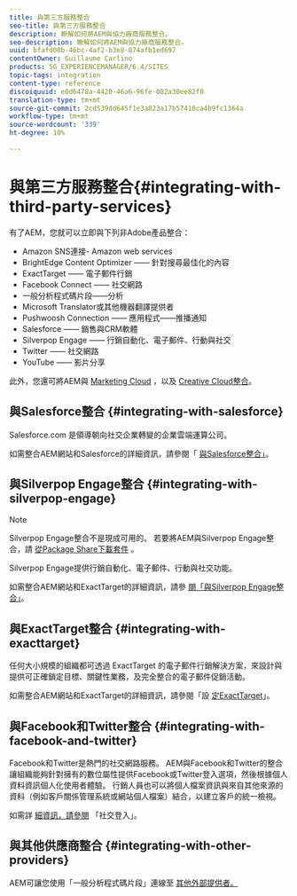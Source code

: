 ```yaml
---
title: 與第三方服務整合
seo-title: 與第三方服務整合
description: 瞭解如何將AEM與協力廠商服務整合。
seo-description: 瞭解如何將AEM與協力廠商服務整合。
uuid: bfafd00b-46bc-4af2-b3e8-874afb1ed697
contentOwner: Guillaume Carlino
products: SG_EXPERIENCEMANAGER/6.4/SITES
topic-tags: integration
content-type: reference
discoiquuid: e0d6478a-4420-46a6-96fe-082a30ee82f0
translation-type: tm+mt
source-git-commit: 2cd539dd645f1e3a823a17b57410ca4b9fc1364a
workflow-type: tm+mt
source-wordcount: '339'
ht-degree: 10%

---
```



# 與第三方服務整合{#integrating-with-third-party-services}

有了AEM，您就可以立即與下列非Adobe產品整合：

* Amazon SNS連接- Amazon web services
* BrightEdge Content Optimizer —— 針對搜尋最佳化的內容
* ExactTarget —— 電子郵件行銷
* Facebook Connect —— 社交網路
* 一般分析程式碼片段——分析
* Microsoft Translator或其他機器翻譯提供者
* Pushwoosh Connection —— 應用程式——推播通知
* Salesforce —— 銷售與CRM軟體
* Silverpop Engage —— 行銷自動化、電子郵件、行動與社交
* Twitter —— 社交網路
* YouTube —— 影片分享

此外，您還可將AEM與 [Marketing Cloud](/help/sites-administering/marketing-cloud.md) ，以及 [Creative Cloud整合](/help/assets/aem-cc-integration-best-practices.md)。

## 與Salesforce整合 {#integrating-with-salesforce}

Salesforce.com 是領導朝向社交企業轉變的企業雲端運算公司。

如需整合AEM網站和Salesforce的詳細資訊，請參閱「 [與Salesforce整合」](/help/sites-administering/salesforce.md)。

## 與Silverpop Engage整合 {#integrating-with-silverpop-engage}

>[!NOTE]
>
>Silverpop Engage整合不是現成可用的。 若要將AEM與Silverpop Engage整合，請 [從Package Share下載套件](https://www.adobeaemcloud.com/content/marketplace/marketplaceProxy.html?packagePath=/content/companies/public/adobe/packages/aem620/product/cq-mcm-integrations-silverpop-content) 。

Silverpop Engage提供行銷自動化、電子郵件、行動與社交功能。

如需整合AEM網站和ExactTarget的詳細資訊，請參 [閱「與Silverpop Engage整合」](/help/sites-administering/silverpop.md)。

## 與ExactTarget整合 {#integrating-with-exacttarget}

任何大小規模的組織都可透過 ExactTarget 的電子郵件行銷解決方案，來設計與提供可正確鎖定目標、關鍵性業務，及完全整合的電子郵件促銷活動。

如需整合AEM網站和ExactTarget的詳細資訊，請參閱「設 [定ExactTarget](/help/sites-administering/exacttarget.md)」。

## 與Facebook和Twitter整合 {#integrating-with-facebook-and-twitter}

Facebook和Twitter是熱門的社交網路服務。 AEM與Facebook和Twitter的整合讓組織能夠針對擁有的數位屬性提供Facebook或Twitter登入選項，然後根據個人資料資訊個人化使用者體驗。 行銷人員也可以將個人檔案資訊與來自其他來源的資料（例如客戶關係管理系統或網站個人檔案）結合，以建立客戶的統一檢視。

如需詳 [細資訊，請參閱](/help/communities/social-login.md) 「社交登入」。

## 與其他供應商整合 {#integrating-with-other-providers}

AEM可讓您使用「一般分析程式碼片段」連線至 [其他外部提供者。](/help/sites-administering/external-providers.md)
